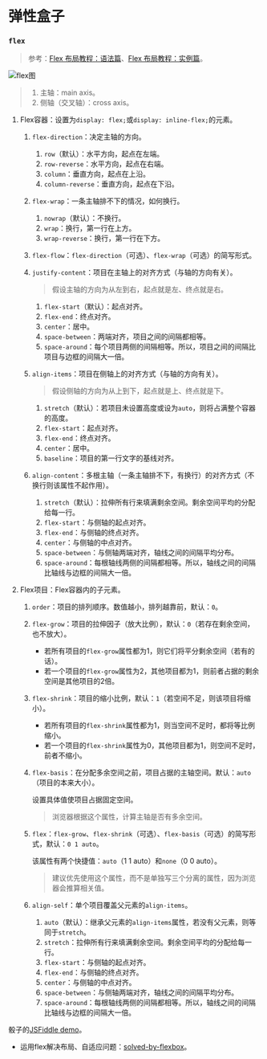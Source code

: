 # 弹性盒子

### `flex`
> 参考：[Flex 布局教程：语法篇](http://www.ruanyifeng.com/blog/2015/07/flex-grammar.html)、[Flex 布局教程：实例篇](http://www.ruanyifeng.com/blog/2015/07/flex-examples.html)。

![flex图](./images/flex-1.png)

>1. 主轴：main axis。
>2. 侧轴（交叉轴）：cross axis。

1. Flex容器：设置为`display: flex;`或`display: inline-flex;`的元素。

    1. `flex-direction`：决定主轴的方向。

        1. `row`（默认）：水平方向，起点在左端。
        2. `row-reverse`：水平方向，起点在右端。
        3. `column`：垂直方向，起点在上沿。
        4. `column-reverse`：垂直方向，起点在下沿。
    2. `flex-wrap`：一条主轴排不下的情况，如何换行。

        1. `nowrap`（默认）：不换行。
        2. `wrap`：换行，第一行在上方。
        3. `wrap-reverse`：换行，第一行在下方。
    3. `flex-flow`：`flex-direction`（可选）、`flex-wrap`（可选）的简写形式。
    4. `justify-content`：项目在主轴上的对齐方式（与轴的方向有关）。

        >假设主轴的方向为从左到右，起点就是左、终点就是右。

        1. `flex-start`（默认）：起点对齐。
        2. `flex-end`：终点对齐。
        3. `center`：居中。
        4. `space-between`：两端对齐，项目之间的间隔都相等。
        5. `space-around`：每个项目两侧的间隔相等。所以，项目之间的间隔比项目与边框的间隔大一倍。
    5. `align-items`：项目在侧轴上的对齐方式（与轴的方向有关）。

        >假设侧轴的方向为从上到下，起点就是上、终点就是下。

        1. `stretch`（默认）：若项目未设置高度或设为`auto`，则将占满整个容器的高度。
        2. `flex-start`：起点对齐。
        3. `flex-end`：终点对齐。
        4. `center`：居中。
        5. `baseline`：项目的第一行文字的基线对齐。
    6. `align-content`：多根主轴（一条主轴排不下，有换行）的对齐方式（不换行则该属性不起作用）。

        1. `stretch`（默认）：拉伸所有行来填满剩余空间。剩余空间平均的分配给每一行。
        2. `flex-start`：与侧轴的起点对齐。
        3. `flex-end`：与侧轴的终点对齐。
        4. `center`：与侧轴的中点对齐。
        5. `space-between`：与侧轴两端对齐，轴线之间的间隔平均分布。
        6. `space-around`：每根轴线两侧的间隔都相等。所以，轴线之间的间隔比轴线与边框的间隔大一倍。
2. Flex项目：Flex容器内的子元素。

    1. `order`：项目的排列顺序。数值越小，排列越靠前，默认：`0`。
    2. `flex-grow`：项目的拉伸因子（放大比例），默认：`0`（若存在剩余空间，也不放大）。

        - 若所有项目的`flex-grow`属性都为1，则它们将平分剩余空间（若有的话）。
        - 若一个项目的`flex-grow`属性为2，其他项目都为1，则前者占据的剩余空间是其他项目的2倍。
    3. `flex-shrink`：项目的缩小比例，默认：`1`（若空间不足，则该项目将缩小）。

        - 若所有项目的`flex-shrink`属性都为1，则当空间不足时，都将等比例缩小。
        - 若一个项目的`flex-shrink`属性为0，其他项目都为1，则空间不足时，前者不缩小。
    4. `flex-basis`：在分配多余空间之前，项目占据的主轴空间。默认：`auto`（项目的本来大小）。

        设置具体值使项目占据固定空间。
        >浏览器根据这个属性，计算主轴是否有多余空间。
    5. `flex`：`flex-grow`、`flex-shrink`（可选）、`flex-basis`（可选）的简写形式，默认：`0 1 auto`。

        该属性有两个快捷值：`auto`（1 1 auto）和`none`（0 0 auto）。
        >建议优先使用这个属性，而不是单独写三个分离的属性，因为浏览器会推算相关值。
    6. `align-self`：单个项目覆盖父元素的`align-items`。

        1. `auto`（默认）：继承父元素的`align-items`属性，若没有父元素，则等同于`stretch`。
        2. `stretch`：拉伸所有行来填满剩余空间。剩余空间平均的分配给每一行。
        3. `flex-start`：与侧轴的起点对齐。
        4. `flex-end`：与侧轴的终点对齐。
        5. `center`：与侧轴的中点对齐。
        6. `space-between`：与侧轴两端对齐，轴线之间的间隔平均分布。
        7. `space-around`：每根轴线两侧的间隔都相等。所以，轴线之间的间隔比轴线与边框的间隔大一倍。

骰子的[JSFiddle demo](https://jsfiddle.net/realgeoffrey/qvsLnksy/)。

- 运用flex解决布局、自适应问题：[solved-by-flexbox](https://hufan-akari.github.io/solved-by-flexbox/)。
